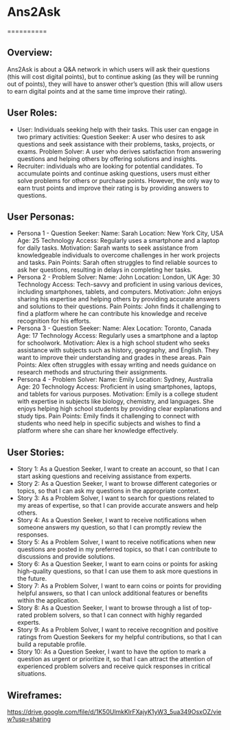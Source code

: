 # Ans2Ask
==========

## Overview:
Ans2Ask is about a Q&A network in which users will ask their questions (this will cost digital points), but to continue asking (as they will be running out of points), they will have to answer other’s question (this will allow users to earn digital points and at the same time improve their rating).

## User Roles:
- User: Individuals seeking help with their tasks. 
This user can engage in two primary activities: Question Seeker: A user who desires to ask questions and seek assistance with their problems, tasks, projects, or exams. Problem Solver: A user who derives satisfaction from answering questions and helping others by offering solutions and insights. 
- Recruiter: individuals who are looking for potential candidates.
To accumulate points and continue asking questions, users must either solve problems for others or purchase points. However, the only way to earn trust points and improve their rating is by providing answers to questions.

## User Personas:
- Persona 1 - Question Seeker:
Name: Sarah
Location: New York City, USA
Age: 25
Technology Access: Regularly uses a smartphone and a laptop for daily tasks.
Motivation: Sarah wants to seek assistance from knowledgeable individuals to overcome challenges in her work projects and tasks.
Pain Points: Sarah often struggles to find reliable sources to ask her questions, resulting in delays in completing her tasks.
- Persona 2 - Problem Solver:
Name: John
Location: London, UK
Age: 30
Technology Access: Tech-savvy and proficient in using various devices, including smartphones, tablets, and computers.
Motivation: John enjoys sharing his expertise and helping others by providing accurate answers and solutions to their questions.
Pain Points: John finds it challenging to find a platform where he can contribute his knowledge and receive recognition for his efforts.
- Persona 3 - Question Seeker:
Name: Alex
Location: Toronto, Canada
Age: 17
Technology Access: Regularly uses a smartphone and a laptop for schoolwork.
Motivation: Alex is a high school student who seeks assistance with subjects such as history, geography, and English. They want to improve their understanding and grades in these areas.
Pain Points: Alex often struggles with essay writing and needs guidance on research methods and structuring their assignments.
- Persona 4 - Problem Solver:
Name: Emily
Location: Sydney, Australia
Age: 20
Technology Access: Proficient in using smartphones, laptops, and tablets for various purposes.
Motivation: Emily is a college student with expertise in subjects like biology, chemistry, and languages. She enjoys helping high school students by providing clear explanations and study tips.
Pain Points: Emily finds it challenging to connect with students who need help in specific subjects and wishes to find a platform where she can share her knowledge effectively.

## User Stories:
- Story 1: As a Question Seeker, I want to create an account, so that I can start asking questions and receiving assistance from experts. 
- Story 2: As a Question Seeker, I want to browse different categories or topics, so that I can ask my questions in the appropriate context. 
- Story 3: As a Problem Solver, I want to search for questions related to my areas of expertise, so that I can provide accurate answers and help others. 
- Story 4: As a Question Seeker, I want to receive notifications when someone answers my question, so that I can promptly review the responses. 
- Story 5: As a Problem Solver, I want to receive notifications when new questions are posted in my preferred topics, so that I can contribute to discussions and provide solutions. 
- Story 6: As a Question Seeker, I want to earn coins or points for asking high-quality questions, so that I can use them to ask more questions in the future. 
- Story 7: As a Problem Solver, I want to earn coins or points for providing helpful answers, so that I can unlock additional features or benefits within the application. 
- Story 8: As a Question Seeker, I want to browse through a list of top-rated problem solvers, so that I can connect with highly regarded experts. 
- Story 9: As a Problem Solver, I want to receive recognition and positive ratings from Question Seekers for my helpful contributions, so that I can build a reputable profile.
- Story 10: As a Question Seeker, I want to have the option to mark a question as urgent or prioritize it, so that I can attract the attention of experienced problem solvers and receive quick responses in critical situations.

## Wireframes:
https://drive.google.com/file/d/1K50UlmkKlrFXajyK1yW3_5ua349OsxOZ/view?usp=sharing
